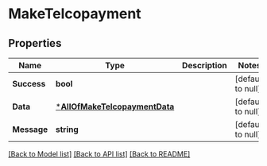 # MakeTelcopayment

## Properties
Name | Type | Description | Notes
------------ | ------------- | ------------- | -------------
**Success** | **bool** |  | [default to null]
**Data** | [***AllOfMakeTelcopaymentData**](AllOfMakeTelcopaymentData.md) |  | [default to null]
**Message** | **string** |  | [default to null]

[[Back to Model list]](../README.md#documentation-for-models) [[Back to API list]](../README.md#documentation-for-api-endpoints) [[Back to README]](../README.md)

